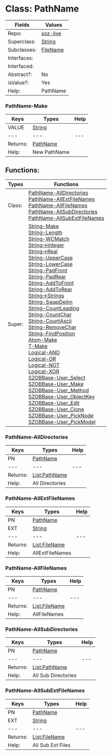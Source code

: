 
# Class:	PathName

| Fields | Values |
| --------- | --------- |
| Repo: | [soz-live](/repos/soz-live.html) |
| Superclass: | [String](String.html) |
| Subclasses: | [FileName](FileName.html) |
| Interfaces: |  |
| Interfaced: |  |
| Abstract?: | No |
| isValue?: | Yes |
| Help: | PathName |

### PathName-Make

| Keys | Types | Help |
| --------- | --------- | --------- |
| VALUE | [String](String.html) |  |
| --- | --- | --- |
| Returns: | [PathName](PathName.html) |
| Help: | New PathName |


## Functions:

| Types | Functions |
| --------- | --------- |
| Class: | [PathName-AllDirectories](#PathName-AllDirectories) <br> [PathName-AllExtFileNames](#PathName-AllExtFileNames) <br> [PathName-AllFileNames](#PathName-AllFileNames) <br> [PathName-AllSubDirectories](#PathName-AllSubDirectories) <br> [PathName-AllSubExtFileNames](#PathName-AllSubExtFileNames) |
| Super: | [String-Make](String.html) <br> [String-Length](String.html) <br> [String-WCMatch](String.html) <br> [String->Integer](String.html) <br> [String->Real](String.html) <br> [String-UpperCase](String.html) <br> [String-LowerCase](String.html) <br> [String-PadFront](String.html) <br> [String-PadRear](String.html) <br> [String-AddToFront](String.html) <br> [String-AddToRear](String.html) <br> [String->Strings](String.html) <br> [String-SwapDelim](String.html) <br> [String-CountLeading](String.html) <br> [String-CountChar](String.html) <br> [String-CountAscii](String.html) <br> [String-RemoveChar](String.html) <br> [String-FindPosition](String.html) <br> [Atom-Make](Atom.html) <br> [T-Make](T.html) <br> [Logical-AND](Logical.html) <br> [Logical-OR](Logical.html) <br> [Logical-NOT](Logical.html) <br> [Logical-XOR](Logical.html) <br> [SZOBBase-User_Select](SZOBBase.html) <br> [SZOBBase-User_Make](SZOBBase.html) <br> [SZOBBase-User_Method](SZOBBase.html) <br> [SZOBBase-User_ObjectKey](SZOBBase.html) <br> [SZOBBase-User_Edit](SZOBBase.html) <br> [SZOBBase-User_Clone](SZOBBase.html) <br> [SZOBBase-User_PickNode](SZOBBase.html) <br> [SZOBBase-User_PickModel](SZOBBase.html) |


### PathName-AllDirectories

| Keys | Types | Help |
| --------- | --------- | --------- |
| PN | [PathName](PathName.html) |  |
| --- | --- | --- |
| Returns: | [List:PathName](PathName.html) |
| Help: | All Directories |

### PathName-AllExtFileNames

| Keys | Types | Help |
| --------- | --------- | --------- |
| PN | [PathName](PathName.html) |  |
| EXT | [String](String.html) |  |
| --- | --- | --- |
| Returns: | [List:FileName](FileName.html) |
| Help: | AllExtFileNames |

### PathName-AllFileNames

| Keys | Types | Help |
| --------- | --------- | --------- |
| PN | [PathName](PathName.html) |  |
| --- | --- | --- |
| Returns: | [List:FileName](FileName.html) |
| Help: | AllFileNames |

### PathName-AllSubDirectories

| Keys | Types | Help |
| --------- | --------- | --------- |
| PN | [PathName](PathName.html) |  |
| --- | --- | --- |
| Returns: | [List:PathName](PathName.html) |
| Help: | All Sub Directories |

### PathName-AllSubExtFileNames

| Keys | Types | Help |
| --------- | --------- | --------- |
| PN | [PathName](PathName.html) |  |
| EXT | [String](String.html) |  |
| --- | --- | --- |
| Returns: | [List:FileName](FileName.html) |
| Help: | All Sub Ext Files |

